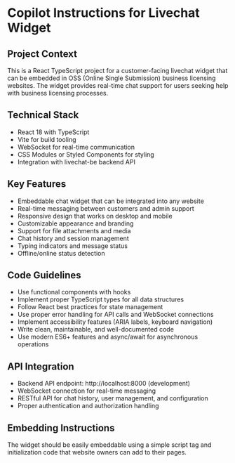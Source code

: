 # Copilot Instructions for Livechat Widget

<!-- Use this file to provide workspace-specific custom instructions to Copilot. For more details, visit https://code.visualstudio.com/docs/copilot/copilot-customization#_use-a-githubcopilotinstructionsmd-file -->

## Project Context
This is a React TypeScript project for a customer-facing livechat widget that can be embedded in OSS (Online Single Submission) business licensing websites. The widget provides real-time chat support for users seeking help with business licensing processes.

## Technical Stack
- React 18 with TypeScript
- Vite for build tooling
- WebSocket for real-time communication
- CSS Modules or Styled Components for styling
- Integration with livechat-be backend API

## Key Features
- Embeddable chat widget that can be integrated into any website
- Real-time messaging between customers and admin support
- Responsive design that works on desktop and mobile
- Customizable appearance and branding
- Support for file attachments and media
- Chat history and session management
- Typing indicators and message status
- Offline/online status detection

## Code Guidelines
- Use functional components with hooks
- Implement proper TypeScript types for all data structures
- Follow React best practices for state management
- Use proper error handling for API calls and WebSocket connections
- Implement accessibility features (ARIA labels, keyboard navigation)
- Write clean, maintainable, and well-documented code
- Use modern ES6+ features and async/await for asynchronous operations

## API Integration
- Backend API endpoint: http://localhost:8000 (development)
- WebSocket connection for real-time messaging
- RESTful API for chat history, user management, and configuration
- Proper authentication and authorization handling

## Embedding Instructions
The widget should be easily embeddable using a simple script tag and initialization code that website owners can add to their pages.
